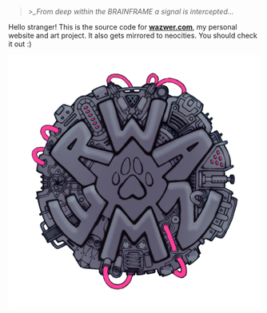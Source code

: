 > *>_From deep within the BRAINFRAME a signal is intercepted...*

Hello stranger! 
This is the source code for [**wazwer.com**](https://wazwer.com), my personal website and art project. It also gets mirrored to neocities. You should check it out :)

![wazwer logo](public/images/wazwer_emblem.png)